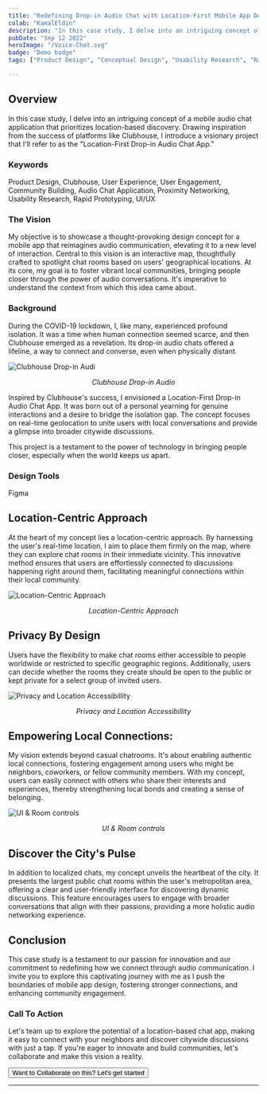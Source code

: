 ```yaml
---
title: "Redefining Drop-in Audio Chat with Location-First Mobile App Design - Concept"
colab: "KamalEldin"
description: "In this case study, I delve into an intriguing concept of a mobile audio chat application that prioritizes location-based discovery."
pubDate: "Sep 12 2022"
heroImage: "/Voice-Chat.svg"
badge: "Demo badge"
tags: ["Product Design", "Conceptual Design", "Usability Research", "Rapid Prototyping", "UI/UX"]

---
```


## Overview

In this case study, I delve into an intriguing concept of a mobile audio chat application that prioritizes location-based discovery. Drawing inspiration from the success of platforms like Clubhouse, I introduce a visionary project that I'll refer to as the "Location-First Drop-in Audio Chat App."


### Keywords

Product Design, Clubhouse, User Experience, User Engagement, Community Building, Audio Chat Application, Proximity Networking, Usability Research, Rapid Prototyping, UI/UX



### The Vision

My objective is to showcase a thought-provoking design concept for a mobile app that reimagines audio communication, elevating it to a new level of interaction. Central to this vision is an interactive map, thoughtfully crafted to spotlight chat rooms based on users' geographical locations. At its core, my goal is to foster vibrant local communities, bringing people closer through the power of audio conversations.
It's imperative to understand the context from which this idea came about. 


### Background

During the COVID-19 lockdown, I, like many, experienced profound isolation. It was a time when human connection seemed scarce, and then Clubhouse emerged as a revelation. Its drop-in audio chats offered a lifeline, a way to connect and converse, even when physically distant.

![Clubhouse Drop-in Audi](/Voicechatroom/club-house-app.png)
*<center>Clubhouse Drop-in Audio</center>*


Inspired by Clubhouse's success, I envisioned a Location-First Drop-in Audio Chat App. It was born out of a personal yearning for genuine interactions and a desire to bridge the isolation gap. The concept focuses on real-time geolocation to unite users with local conversations and provide a glimpse into broader citywide discussions.

This project is a testament to the power of technology in bringing people closer, especially when the world keeps us apart.


### Design Tools

Figma


## Location-Centric Approach

At the heart of my concept lies a location-centric approach. By harnessing the user's real-time location, I aim to place them firmly on the map, where they can explore chat rooms in their immediate vicinity. This innovative method ensures that users are effortlessly connected to discussions happening right around them, facilitating meaningful connections within their local community.

![Location-Centric Approach](/Voicechatroom/LocationVacinity.png)
*<center>Location-Centric Approach</center>*


## Privacy By Design

Users have the flexibility to make chat rooms either accessible to people worldwide or restricted to specific geographic regions. Additionally, users can decide whether the rooms they create should be open to the public or kept private for a select group of invited users.

![Privacy and Location Accessibillity](/Voicechatroom/PrivacyByDesign.png)
*<center>Privacy and Location Accessibillity</center>*


## Empowering Local Connections:

My vision extends beyond casual chatrooms. It's about enabling authentic local connections, fostering engagement among users who might be neighbors, coworkers, or fellow community members. With my concept, users can easily connect with others who share their interests and experiences, thereby strengthening local bonds and creating a sense of belonging.

![UI & Room controls](/Voicechatroom/ChatRooms.png)
*<center>UI & Room controls</center>*


## Discover the City's Pulse

In addition to localized chats, my concept unveils the heartbeat of the city. It presents the largest public chat rooms within the user's metropolitan area, offering a clear and user-friendly interface for discovering dynamic discussions. This feature encourages users to engage with broader conversations that align with their passions, providing a more holistic audio networking experience.

<!-- ![User Persona of targeted audience member](/post1/post1a.png) -->


## Conclusion

This case study is a testament to our passion for innovation and our commitment to redefining how we connect through audio communication. I invite you to explore this captivating journey with me as I push the boundaries of mobile app design, fostering stronger connections, and enhancing community engagement.

<!-- ![Colors & Typography of the Design system](/Voice chat room/club-house-app.png) -->


### Call To Action

Let's team up to explore the potential of a location-based chat app, making it easy to connect with your neighbors and discover citywide discussions with just a tap. If you're eager to innovate and build communities, let's collaborate and make this vision a reality.

<button class="bg-[#122447] hover:bg-gradient-to-r from-[#122447] to-[#B1BACC] text-white py-3 px-4 font-normal " onclick="window.location.href = 'mailto:ahmed@kamaleldin.com';">
           Want to Collaborate on this? <span class="font-semibold underline">Let's get started</span>
</button>  


---
